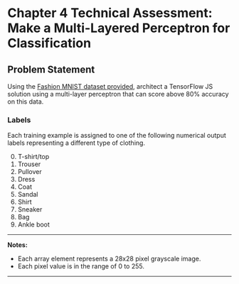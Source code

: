 ﻿# Chapter 4 Technical Assessment: Make a Multi-Layered Perceptron for Classification

## Problem Statement

Using the [Fashion MNIST dataset provided](https://storage.googleapis.com/jmstore/TensorFlowJS/EdX/TrainingData/fashion-mnist.js), architect a TensorFlow JS solution using a multi-layer perceptron that can score above 80% accuracy on this data.

### Labels

Each training example is assigned to one of the following numerical output labels representing a different type of clothing.

0. T-shirt/top
1. Trouser
2. Pullover
3. Dress
4. Coat
5. Sandal
6. Shirt
7. Sneaker
8. Bag
9. Ankle boot 


---
**Notes:**

- Each array element represents a 28x28 pixel grayscale image.
- Each pixel value is in the range of 0 to 255.
---